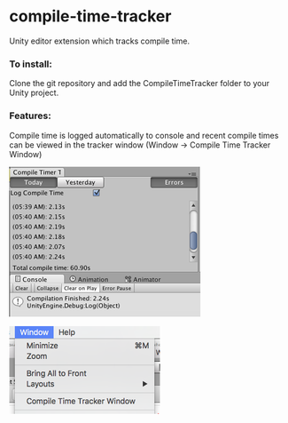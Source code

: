 # compile-time-tracker
Unity editor extension which tracks compile time.

### To install:
Clone the git repository and add the CompileTimeTracker folder to your Unity project.

### Features:
Compile time is logged automatically to console and recent compile times can be viewed in the tracker window (Window -> Compile Time Tracker Window)

![Window Screenshot](WindowScreenshot.png)

![Menu Screenshot](MenuScreenshot.png)